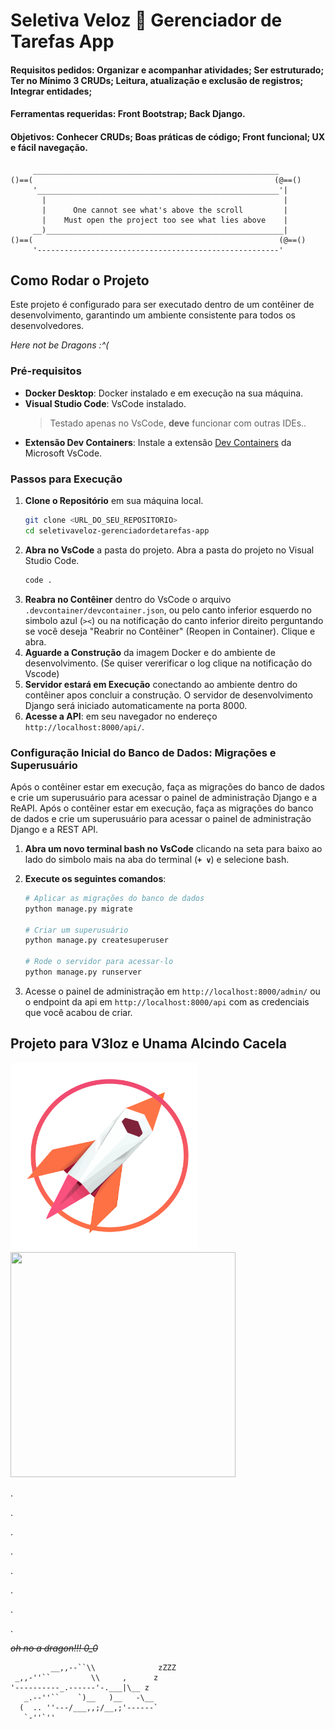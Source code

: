 # Seletiva Veloz 🚀 Gerenciador de Tarefas App

#### Requisitos pedidos: Organizar e acompanhar atividades; Ser estruturado; Ter no Mínimo 3 CRUDs; Leitura, atualização e exclusão de registros; Integrar entidades; 
#### Ferramentas requeridas: Front Bootstrap; Back Django. 
#### Objetivos: Conhecer CRUDs; Boas práticas de código; Front funcional; UX e fácil navegação.

 
[//]: # (
Tabela busines - view is intended just for devs
    Tarefas:
        -tempo até conclusao -> Tarefas
        -status conclusao -> Tarefas
        -status de prioridade -> Tarefas
        -responsaveis atribuidos -> Usuarios
        -novos status criados -> Tarefas
        -estar obrigatoriamente dentro de projetos -> Projetos
        -
    Projetos:
        -grupo de tarefas --> Tarefas
        -ligado a usuario --> Usuarios
        -
    Usuarios:
        - criar tarefas ---> Tarefas
        - gerenciar tarefas ---> Tarefas
        - criar projetos ---> Projetos
        - gerenciar projetos ---> Projetos
        - ligado a varios projetos ---> Usuarios
        -
        )
```
     _______________________________________________________
()==(                                                      (@==()
     '______________________________________________________'|
       |                                                     |
       |      One cannot see what's above the scroll         |
       |    Must open the project too see what lies above    |
     __)_____________________________________________________|
()==(                                                       (@==()
     '------------------------------------------------------'
```
## Como Rodar o Projeto

Este projeto é configurado para ser executado dentro de um contêiner de desenvolvimento, garantindo um ambiente consistente para todos os desenvolvedores.

_Here not be Dragons :^(_

### Pré-requisitos

-  **Docker Desktop**: Docker instalado e em execução na sua máquina.
-  **Visual Studio Code**: VsCode instalado.
     >Testado apenas no VsCode, **deve** funcionar com outras IDEs..
-  **Extensão Dev Containers**: Instale a extensão [Dev Containers](https://marketplace.visualstudio.com/items?itemName=ms-vscode-remote.remote-containers) da Microsoft VsCode.

### Passos para Execução

1.  **Clone o Repositório** em sua máquina local.
    ```bash
    git clone <URL_DO_SEU_REPOSITORIO>
    cd seletivaveloz-gerenciadordetarefas-app
    ```
2.  **Abra no VsCode** a pasta do projeto.
    Abra a pasta do projeto no Visual Studio Code.
    ```bash
    code .
    ```
3.  **Reabra no Contêiner** dentro do VsCode o arquivo `.devcontainer/devcontainer.json`, ou pelo canto inferior esquerdo no simbolo azul (`><`) ou na notificação do canto inferior direito perguntando se você deseja "Reabrir no Contêiner" (Reopen in Container). Clique e abra.
4.  **Aguarde a Construção** da imagem Docker e do ambiente de desenvolvimento. (Se quiser vererificar o log clique na notificação do Vscode)
5.  **Servidor estará em Execução** conectando ao ambiente dentro do contêiner apos concluir a construção. O servidor de desenvolvimento Django será iniciado automaticamente na porta 8000.
6.  **Acesse a API**: em seu navegador no endereço `http://localhost:8000/api/`.

### Configuração Inicial do Banco de Dados: Migrações e Superusuário

Após o contêiner estar em execução, faça as migrações do banco de dados e crie um superusuário para acessar o painel de administração Django e a ReAPI.
Após o contêiner estar em execução, faça as migrações do banco de dados e crie um superusuário para acessar o painel de administração Django e a REST API.

1.  **Abra um novo terminal bash no VsCode** clicando na seta para baixo ao lado do simbolo mais na aba do terminal (**`+ v`**) e selecione bash.
2.  **Execute os seguintes comandos**:

    ```bash
    # Aplicar as migrações do banco de dados
    python manage.py migrate

    # Criar um superusuário
    python manage.py createsuperuser

    # Rode o servidor para acessar-lo
    python manage.py runserver
    ```
3.  Acesse o painel de administração em `http://localhost:8000/admin/` ou o endpoint da api em `http://localhost:8000/api` com as credenciais que você acabou de criar.

## Projeto para V3loz e Unama Alcindo Cacela
<img src="https://raw.githubusercontent.com/projeto-v3l0z/V3L0Z/24a24c04838a4bef840cb6ace023b3b537c8e2b1/static/home/img/V3L0Z%20-%20Rocket%20(Orange).svg" height="300" width="300"><img src="https://www.ecossistema.v3l0z.com.br/static/images/logo_unama.png" height="360" width="360">

.

.

.

.

.

.

.

.

~~_oh no a dragon!!! 0_0_~~  
```
         __,,--``\\              zZZZ 
 _,,-''``         \\     ,      z
'----------_.------'-.___|\__ z
   _.--''``    `)__   )__   -\__
  (  .. ''---/___,,;/__,;'------`
   `-''`''        
```